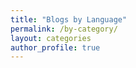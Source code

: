 ```yaml
---
title: "Blogs by Language"
permalink: /by-category/
layout: categories
author_profile: true
---
```

